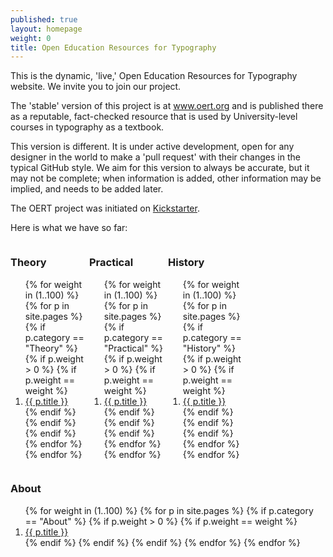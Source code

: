 ```yaml
---
published: true
layout: homepage
weight: 0
title: Open Education Resources for Typography
---
```


<!--
<div style="background: white; width: 100%; text-align:center; padding:1em">
<img src="images/2013-02-18_love.png" width="400px" alt="Praise on Twitter">
</div>
-->

This is the dynamic, 'live,' Open Education Resources for Typography website. We invite you to join our project. 

The 'stable' version of this project is at www.oert.org and is published there as a reputable, fact-checked resource that is used by University-level courses in typography as a textbook. 

This version is different. It is under active development, open for any designer in the world to make a 'pull request' with their changes in the typical GitHub style. We aim for this version to always be accurate, but it may not be complete; when information is added, other information may be implied, and needs to be added later.

The OERT project was initiated on [Kickstarter](http://www.kickstarter.com/projects/cosgaya/oert-open-educational-resources-for-typography).

Here is what we have so far:

<div style="width:25%;float:left">
<h3>Theory</h3>
<ol class="rectangle-list">
{% for weight in (1..100) %}
  {% for p in site.pages %}
    {% if p.category == "Theory" %}
    {% if p.weight > 0 %}
    {% if p.weight == weight %}
      <li>
        <a {% if p.url == page.url %}class="active"{% endif %} href="{{ p.url }}">
          {{ p.title }}
        </a>
      </li>
    {% endif %}
    {% endif %}
    {% endif %}
  {% endfor %}
{% endfor %}
</ol>
</div>
<div style="width:25%;float:left">
<h3>Practical</h3>
<ol class="rectangle-list">
{% for weight in (1..100) %}
  {% for p in site.pages %}
    {% if p.category == "Practical" %}
    {% if p.weight > 0 %}
    {% if p.weight == weight %}
      <li>
        <a {% if p.url == page.url %}class="active"{% endif %} href="{{ p.url }}">
          {{ p.title }}
        </a>
      </li>
    {% endif %}
    {% endif %}
    {% endif %}
  {% endfor %}
{% endfor %}
</ol>
</div>
<div style="width:25%;float:left">
<h3>History</h3>
<ol class="rectangle-list">
{% for weight in (1..100) %}
  {% for p in site.pages %}
    {% if p.category == "History" %}
    {% if p.weight > 0 %}
    {% if p.weight == weight %}
      <li>
        <a {% if p.url == page.url %}class="active"{% endif %} href="{{ p.url }}">
          {{ p.title }}
        </a>
      </li>
    {% endif %}
    {% endif %}
    {% endif %}
  {% endfor %}
{% endfor %}
</ol>
</div>

<div style="width:100%;float:left;clear:both">
<h3>About</h3>
<ol class="rectangle-list">
{% for weight in (1..100) %}
  {% for p in site.pages %}
    {% if p.category == "About" %}
    {% if p.weight > 0 %}
    {% if p.weight == weight %}
      <li>
        <a {% if p.url == page.url %}class="active"{% endif %} href="{{ p.url }}">
          {{ p.title }}
        </a>
      </li>
    {% endif %}
    {% endif %}
    {% endif %}
  {% endfor %}
{% endfor %}
</ol>

</div>

